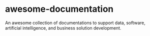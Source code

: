 # awesome-documentation
An awesome collection of documentations to support data, software, artificial intelligence, and business solution development.
